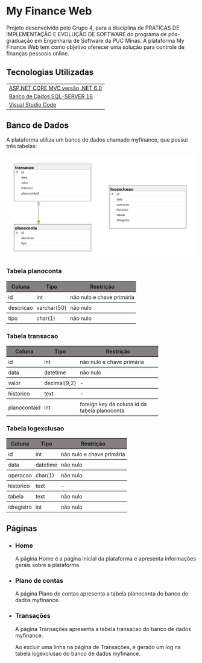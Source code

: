 <!DOCTYPE html>
<html>

<head>
    <meta charset="UTF-8">
    <title>README - My Finance Web</title>
</head>

<body>
    <h1>My Finance Web</h1>
    <p>Projeto desenvolvido pelo Grupo 4, para a disciplina de PRÁTICAS DE IMPLEMENTAÇÃO E EVOLUÇÃO DE SOFTWARE do
        programa de pós-graduação em Engenharia de Software da PUC Minas. A plataforma My Finance Web tem como objetivo
        oferecer uma solução para controle de finanças pessoais online.</p>
    <h2>Tecnologias Utilizadas</h2>
    <table>
        <tr>
            <td><i class="fab fa-microsoft"></i> <a href="https://dotnet.microsoft.com/apps/aspnet/mvc"
                    target="_blank">ASP.NET CORE MVC versão .NET 6.0</a></td>
        </tr>
        <tr>
            <td><i class="fas fa-database"></i> <a
                    href="https://www.microsoft.com/pt-br/sql-server/sql-server-downloads" target="_blank">Banco de
                    Dados SQL-SERVER 16</a></td>
        </tr>
        <tr>
            <td><i class="fas fa-code"></i> <a href="https://code.visualstudio.com/download" target="_blank">Visual
                    Studio Code</a></td>
        </tr>
    </table>
    <h2>Banco de Dados</h2>
    <p>A plataforma utiliza um banco de dados chamado myfinance, que possui três tabelas:</p>
    <img src="./docs/diagrama.PNG"/>
    <h3>Tabela planoconta</h3>
    <table style="border-collapse: collapse; width: 80%;">
        <thead>
            <tr style="border-bottom: 1px solid black; background-color: #857f7f;">
                <th style="padding: 5px; font-weight: bold;">Coluna</th>
                <th style="padding: 5px; font-weight: bold;">Tipo</th>
                <th style="padding: 5px; font-weight: bold;">Restrição</th>
            </tr>
        </thead>
        <tbody>
            <tr style="border-bottom: 1px solid black;">
                <td style="padding: 5px;">id</td>
                <td style="padding: 5px;">int</td>
                <td style="padding: 5px;">não nulo e chave primária</td>
            </tr>
            <tr style="border-bottom: 1px solid black;">
                <td style="padding: 5px;">descricao</td>
                <td style="padding: 5px;">varchar(50)</td>
                <td style="padding: 5px;">não nulo</td>
            </tr>
            <tr style="border-bottom: 1px solid black;">
                <td style="padding: 5px;">tipo</td>
                <td style="padding: 5px;">char(1)</td>
                <td style="padding: 5px;">não nulo</td>
            </tr>
        </tbody>
    </table>
    <h3>Tabela transacao</h3>
    <table style="border-collapse: collapse; width: 80%;">
        <thead style="border-bottom: 1px solid black; background-color: #857f7f;">
            <tr>
                <th style="font-weight: bold; padding: 5px;">Coluna</th>
                <th style="font-weight: bold; padding: 5px;">Tipo</th>
                <th style="font-weight: bold; padding: 5px;">Restrição</th>
            </tr>
        </thead>
        <tbody>
            <tr style="border-bottom: 1px solid black;">
                <td style="padding: 5px;">id</td>
                <td style="padding: 5px;">int</td>
                <td style="padding: 5px;">não nulo e chave primária</td>
            </tr>
            <tr style="border-bottom: 1px solid black;">
                <td style="padding: 5px;">data</td>
                <td style="padding: 5px;">datetime</td>
                <td style="padding: 5px;">não nulo</td>
            </tr>
            <tr style="border-bottom: 1px solid black;">
                <td style="padding: 5px;">valor</td>
                <td style="padding: 5px;">decimal(9,2)</td>
                <td style="padding: 5px;">-</td>
            </tr>
            <tr style="border-bottom: 1px solid black;">
                <td style="padding: 5px;">historico</td>
                <td style="padding: 5px;">text</td>
                <td style="padding: 5px;">-</td>
            </tr>
            <tr>
                <td style="padding: 5px;">planocontaid</td>
                <td style="padding: 5px;">int</td>
                <td style="padding: 5px;">foreign key da coluna id da tabela planoconta</td>
            </tr>
        </tbody>
    </table>
    <h3>Tabela logexclusao</h3>
    <table style="border-collapse: collapse; width: 80%;">
        <thead style="border-bottom: 1px solid black; background-color: #857f7f;">
            <tr>
                <th style="font-weight: bold; padding: 5px;">Coluna</th>
                <th style="font-weight: bold; padding: 5px;">Tipo</th>
                <th style="font-weight: bold; padding: 5px;">Restrição</th>
            </tr>
        </thead>
        <tbody>
            <tr style="border-bottom: 1px solid black;">
                <td style="padding: 5px;">id</td>
                <td style="padding: 5px;">int</td>
                <td style="padding: 5px;">não nulo e chave primária</td>
            </tr>
            <tr style="border-bottom: 1px solid black;">
                <td style="padding: 5px;">data</td>
                <td style="padding: 5px;">datetime</td>
                <td style="padding: 5px;">não nulo</td>
            </tr>
            <tr style="border-bottom: 1px solid black;">
                <td style="padding: 5px;">operacao</td>
                <td style="padding: 5px;">char(1)</td>
                <td style="padding: 5px;">não nulo</td>
            </tr>
            <tr style="border-bottom: 1px solid black;">
                <td style="padding: 5px;">historico</td>
                <td style="padding: 5px;">text</td>
                <td style="padding: 5px;">-</td>
            </tr>
            <tr style="border-bottom: 1px solid black;">
                <td style="padding: 5px;">tabela</td>
                <td style="padding: 5px;">text</td>
                <td style="padding: 5px;">não nulo</td>
            </tr>
            <tr>
                <td style="padding: 5px;">idregistro</td>
                <td style="padding: 5px;">int</td>
                <td style="padding: 5px;">não nulo</td>
            </tr>
        </tbody>
    </table>
    <h2>Páginas</h2>
    <ul>
        <li>
            <h3>Home</h3>
            <p>A página Home é a página inicial da plataforma e apresenta informações gerais sobre a plataforma.</p>
        </li>
        <li>
            <h3>Plano de contas</h3>
            <p>A página Plano de contas apresenta a tabela planoconta do banco de dados myfinance.</p>
        </li>
        <li>
            <h3>Transações</h3>
            <p>A página Transações apresenta a tabela transacao do banco de dados myfinance.</p>
            <p>Ao excluir uma linha na página de Transações, é gerado um log na tabela logexclusao do banco de dados
                myfinance.</p>
        </li>
    </ul>

</body>

</html>